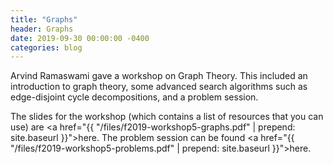 ```yaml
---
title: "Graphs"
header: Graphs
date: 2019-09-30 00:00:00 -0400
categories: blog
---
```


Arvind Ramaswami gave a workshop on Graph Theory. This included
an introduction to graph theory, some advanced search algorithms
such as edge-disjoint cycle decompositions, and a problem session.

The slides for the workshop (which contains a list of resources that you can use) are
<a href="{{ "/files/f2019-workshop5-graphs.pdf" | prepend: site.baseurl }}">here</a>.
The problem session can be found <a href="{{ "/files/f2019-workshop5-problems.pdf" | prepend: site.baseurl }}">here</a>.
